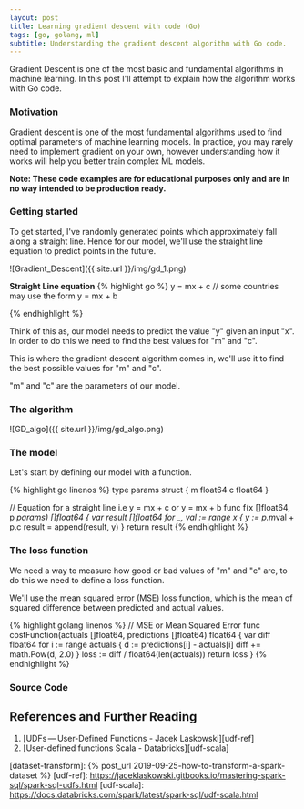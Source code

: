 ```yaml
---
layout: post
title: Learning gradient descent with code (Go)
tags: [go, golang, ml]
subtitle: Understanding the gradient descent algorithm with Go code.
--- 
```


Gradient Descent is one of the most basic and fundamental algorithms in machine learning. In this post I'll attempt to explain how the algorithm works with Go code.


### Motivation
Gradient descent is one of the most fundamental algorithms used to find optimal parameters of machine learning models. In practice, you may rarely need to implement gradient on your own, however understanding how it works will help you better train complex ML models.

**Note: These code examples are for educational purposes only and are in no way intended to be production ready.**

### Getting started
To get started, I've randomly generated points which approximately fall along a straight line. Hence for our model, we'll use the straight line equation to predict points in the future.

![Gradient_Descent]({{ site.url }}/img/gd_1.png)

**Straight Line equation**
{% highlight go %}
  y = mx + c // some countries may use the form y = mx + b

{% endhighlight %}

Think of this as, our model needs to predict the value "y" given an input "x". In order to do this we need to find the best values for "m" and "c".

This is where the gradient descent algorithm comes in, we'll use it to find the best possible values for "m" and "c".

"m" and "c" are the parameters of our model.

### The algorithm
![GD_algo]({{ site.url }}/img/gd_algo.png)

### The model
Let's start by defining our model with a function.

{% highlight go linenos %}
type params struct {
	m float64
	c float64
}

// Equation for a straight line i.e y = mx + c or y = mx + b
func f(x []float64, p *params) []float64 {
	var result []float64
	for _, val := range x {
		y := p.m*val + p.c
		result = append(result, y)
	}
	return result
{% endhighlight %}

### The loss function
We need a way to measure how good or bad values of "m" and "c" are, to do this we need to define a loss function.

We'll use the mean squared error (MSE) loss function, which is the mean of squared difference between predicted and actual values.

{% highlight golang linenos %}
// MSE or Mean Squared Error
func costFunction(actuals []float64, predictions []float64) float64 {
	var diff float64
	for i := range actuals {
		d := predictions[i] - actuals[i]
		diff += math.Pow(d, 2.0)
	}
	loss := diff / float64(len(actuals))
	return loss
}
{% endhighlight %}


### Source Code




## References and Further Reading
1. [UDFs — User-Defined Functions - Jacek Laskowski][udf-ref]
2. [User-defined functions Scala - Databricks][udf-scala]



[dataset-transform]: {% post_url 2019-09-25-how-to-transform-a-spark-dataset %}
[udf-ref]: https://jaceklaskowski.gitbooks.io/mastering-spark-sql/spark-sql-udfs.html 
[udf-scala]: https://docs.databricks.com/spark/latest/spark-sql/udf-scala.html 